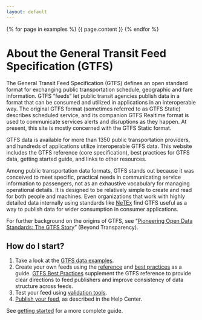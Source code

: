 ```yaml
---
layout: default
---
```


{% for page in examples %}
  {{ page.content }}
{% endfor %}

# About the General Transit Feed Specification (GTFS)

The General Transit Feed Specification (GTFS) defines an open standard format for exchanging public transportation schedule, geographic and fare information. GTFS “feeds” let public transit agencies publish data in a format that can be consumed and utilized in applications in an interoperable way. The original GTFS format (sometimes referred to as GTFS Static) describes scheduled service, and its companion GTFS Realtime format is used to communicate services alerts and disruptions as they happen. At present, this site is mostly concerned with the GTFS Static format.

GTFS data is available for more than 1350 public transportation providers, and hundreds of applications utilize interoperable GTFS data. This website includes the GTFS reference (core specification), best practices for GTFS data, getting started guide, and links to other resources.

Among public transportation data formats, GTFS stands out because it was conceived to meet specific, practical needs in communicating service information to passengers, not as an exhaustive vocabulary for managing operational details. It is designed to be relatively simple to create and read for both people and machines. Even organizations that work with highly detailed data internally using standards like [NeTEx](http://netex-cen.eu/) find GTFS useful as a way to publish data for wider consumption in consumer applications.

For further background on the origins of GTFS, see “[Pioneering Open Data Standards: The GTFS Story](http://beyondtransparency.org/chapters/part-2/pioneering-open-data-standards-the-gtfs-story/)” (Beyond Transparency).

## How do I start?
  1. Take a look at the [GTFS data examples](examples).
  2. Create your own feeds using the [reference](reference) and [best practices](best-practices) as a guide.  [GTFS Best Practices](best-practices) supplement the GTFS reference to provide clear directions to feed publishers and improve consistency of data structure across feeds.
  3. Test your feed using [validation tools](testing).
  4. [Publish your feed](getting-started/#making-a-transit-feed-publicly-available), as described in the Help Center.

See [getting started](getting-started) for a more complete guide.

